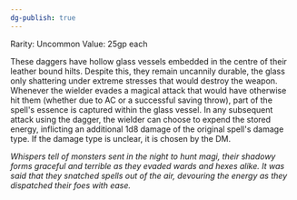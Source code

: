 ```yaml
---
dg-publish: true
---
```

Rarity: Uncommon
Value: 25gp each

These daggers have hollow glass vessels embedded in the centre of their leather bound hilts. Despite this, they remain uncannily durable, the glass only shattering under extreme stresses that would destroy the weapon. Whenever the wielder evades a magical attack that would have otherwise hit them (whether due to AC or a successful saving throw), part of the spell's essence is captured within the glass vessel. In any subsequent attack using the dagger, the wielder can choose to expend the stored energy, inflicting an additional 1d8 damage of the original spell's damage type. If the damage type is unclear, it is chosen by the DM. 

*Whispers tell of monsters sent in the night to hunt magi, their shadowy forms graceful and terrible as they evaded wards and hexes alike. It was said that they snatched spells out of the air, devouring the energy as they dispatched their foes with ease.*